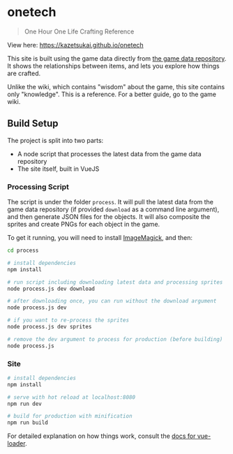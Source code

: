 # onetech

> One Hour One Life Crafting Reference

View here: https://kazetsukai.github.io/onetech

This site is built using the game data directly from [the game data repository](https://github.com/jasonrohrer/OneLifeData7).
It shows the relationships between items, and lets you explore how things are crafted.

Unlike the wiki, which contains "wisdom" about the game, this site contains only "knowledge".
This is a reference. For a better guide, go to the game wiki.

## Build Setup

The project is split into two parts:
- A node script that processes the latest data from the game data repository
- The site itself, built in VueJS

### Processing Script

The script is under the folder `process`. It will pull the latest data from the game data repository (if provided `download` as a command line argument), and then generate JSON files for the objects. It will also composite the sprites and create PNGs for each object in the game.

To get it running, you will need to install [ImageMagick](https://www.imagemagick.org/script/index.php), and then:

``` bash
cd process

# install dependencies
npm install

# run script including downloading latest data and processing sprites
node process.js dev download

# after downloading once, you can run without the download argument
node process.js dev

# if you want to re-process the sprites
node process.js dev sprites

# remove the dev argument to process for production (before building)
node process.js
```

### Site

``` bash
# install dependencies
npm install

# serve with hot reload at localhost:8080
npm run dev

# build for production with minification
npm run build
```

For detailed explanation on how things work, consult the [docs for vue-loader](http://vuejs.github.io/vue-loader).
